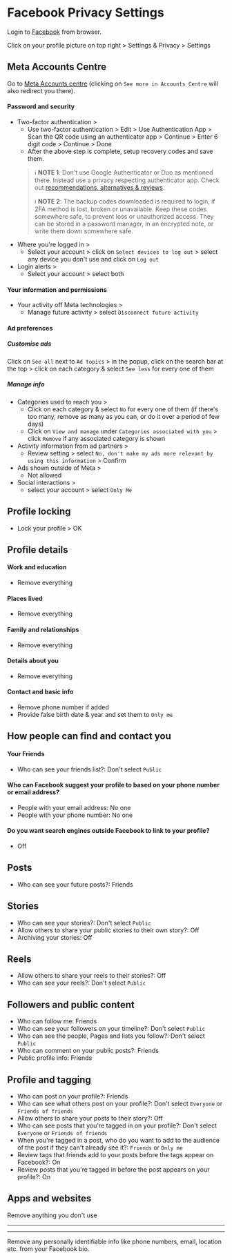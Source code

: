 # Facebook Privacy Settings

Login to [Facebook](https://www.facebook.com) from browser.

Click on your profile picture on top right > Settings & Privacy > Settings



## Meta Accounts Centre
Go to [Meta Accounts centre](https://accountscenter.facebook.com/) (clicking on `See more in Accounts Centre` will also redirect you there).

#### Password and security
- Two-factor authentication >
    - Use two-factor authentication > Edit > Use Authentication App > Scan the QR code using an authenticator app > Continue > Enter 6 digit code > Continue > Done
    - After the above step is complete, setup recovery codes and save them.
    > :information_source: **NOTE 1**: Don't use Google Authenticator or Duo as mentioned there. Instead use a privacy respecting authenticator app. Check out [recommendations, alternatives & reviews](https://github.com/StellarSand/privacy-settings#recommendations-alternatives--reviews).
    >
    > :information_source: **NOTE 2**: The backup codes downloaded is required to login, if 2FA method is lost, broken or unavailable. Keep these codes somewhere safe, to prevent loss or unauthorized access. They can be stored in a password manager, in an encrypted note, or write them down somewhere safe.
- Where you're logged in >
    - Select your account > click on `Select devices to log out` > select any device you don't use and click on `Log out`
- Login alerts >
    - Select your account > select both

#### Your information and permissions
- Your activity off Meta technologies >
    - Manage future activity > select `Disconnect future activity`

#### Ad preferences
##### Customise ads
Click on `See all` next to `Ad topics` > in the popup, click on the search bar at the top > click on each category & select `See less` for every one of them
##### Manage info
- Categories used to reach you >
    - Click on each category & select `No` for every one of them (if there's too many, remove as many as you can, or do it over a period of few days)
    - Click on `View and manage` under `Categories associated with you` > click `Remove` if any associated category is shown
- Activity information from ad partners >
    - Review setting > select `No, don't make my ads more relevant by using this information` > Confirm
- Ads shown outside of Meta >
    - Not allowed
- Social interactions >
    - select your account > select `Only Me`



## Profile locking
- Lock your profile > OK



## Profile details

#### Work and education
- Remove everything

#### Places lived
- Remove everything

#### Family and relationships
- Remove everything

#### Details about you
- Remove everything

#### Contact and basic info
- Remove phone number if added
- Provide false birth date & year and set them to `Only me`




## How people can find and contact you

#### Your Friends
- Who can see your friends list?: Don't select `Public`

#### Who can Facebook suggest your profile to based on your phone number or email address?
- People with your email address: No one
- People with your phone number: No one

#### Do you want search engines outside Facebook to link to your profile?
- Off



## Posts
- Who can see your future posts?: Friends



## Stories
- Who can see your stories?: Don't select `Public`
- Allow others to share your public stories to their own story?: Off
- Archiving your stories: Off



## Reels
- Allow others to share your reels to their stories?: Off
- Who can see your reels?: Don't select `Public`



## Followers and public content
- Who can follow me: Friends
- Who can see your followers on your timeline?: Don't select `Public`
- Who can see the people, Pages and lists you follow?: Don't select `Public`
- Who can comment on your public posts?: Friends
- Public profile info: Friends




## Profile and tagging
- Who can post on your profile?: Friends
- Who can see what others post on your profile?: Don't select `Everyone` or `Friends of friends`
- Allow others to share your posts to their story?: Off
- Who can see posts that you're tagged in on your profile?: Don't select `Everyone` or `Friends of friends`
- When you're tagged in a post, who do you want to add to the audience of the post if they can't already see it?: `Friends` or `Only me`
- Review tags that friends add to your posts before the tags appear on Facebook?: On
- Review posts that you're tagged in before the post appears on your profile?: On



## Apps and websites
Remove anything you don't use


---
---


Remove any personally identifiable info like phone numbers, email, location etc. from your Facebook bio.